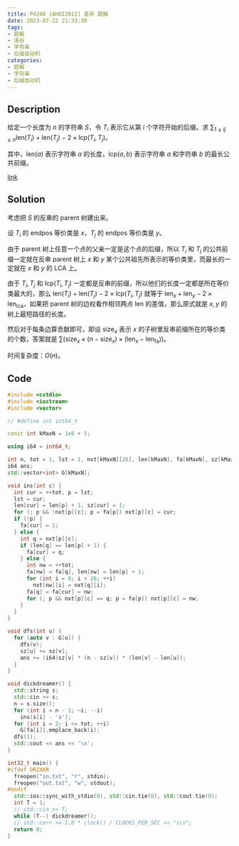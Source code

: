 ```yaml
---
title: P4248 [AHOI2013] 差异 题解
date: 2023-07-22 21:33:30
tags:
- 题解
- 洛谷
- 字符串
- 后缀自动机
categories:
- 题解
- 字符串
- 后缀自动机
---
```


## Description

给定一个长度为 $n$ 的字符串 $S$，令 $T_i$ 表示它从第 $i$ 个字符开始的后缀。求 $\displaystyle \sum_{1\leq ij\leq n}\text{len}(T_i)+\text{len}(T_j)-2\times\text{lcp}(T_i,T_j)$。

其中，$\text{len}(a)$ 表示字符串 $a$ 的长度，$\text{lcp}(a,b)$ 表示字符串 $a$ 和字符串 $b$ 的最长公共前缀。

[link](https://www.luogu.com.cn/problem/P4248)

<!--more-->

## Solution

考虑把 $S$ 的反串的 parent 树建出来。

设 $T_i$ 的 endpos 等价类是 $x$，$T_j$ 的 endpos 等价类是 $y$。

由于 parent 树上任意一个点的父亲一定是这个点的后缀，所以 $T_i$ 和 $T_j$ 的公共前缀一定就在反串 parent 树上 $x$ 和 $y$ 某个公共祖先所表示的等价类里，而最长的一定就在 $x$ 和 $y$ 的 LCA 上。

由于 $T_i,T_j$ 和 $\text{lcp}(T_i,T_j)$ 一定都是反串的前缀，所以他们的长度一定都是所在等价类最大的，那么 $\text{len}(T_i)+\text{len}(T_j)-2\times\text{lcp}(T_i,T_j)$ 就等于 $\text{len}_x+\text{len}_y-2\times \text{len}_\text{lca}$，如果把 parent 树的边权看作相邻两点 $\text{len}$ 的差值，那么原式就是 $x,y$ 的树上最短路径的长度。

然后对于每条边算贡献即可，即设 $\text{size}_x$ 表示 $x$ 的子树里反串前缀所在的等价类的个数，答案就是 $\displaystyle\sum\left(\text{size}_x\times(n-\text{size}_x)\times(\text{len}_x-\text{len}_\text{fa})\right)$。

时间复杂度：$O(n)$。

## Code

```cpp
#include <cstdio>
#include <iostream>
#include <vector>

// #define int int64_t

const int kMaxN = 1e6 + 5;

using i64 = int64_t;

int n, tot = 1, lst = 1, nxt[kMaxN][26], len[kMaxN], fa[kMaxN], sz[kMaxN];
i64 ans;
std::vector<int> G[kMaxN];

void ins(int c) {
  int cur = ++tot, p = lst;
  lst = cur;
  len[cur] = len[p] + 1, sz[cur] = 1;
  for (; p && !nxt[p][c]; p = fa[p]) nxt[p][c] = cur;
  if (!p) {
    fa[cur] = 1;
  } else {
    int q = nxt[p][c];
    if (len[q] == len[p] + 1) {
      fa[cur] = q;
    } else {
      int nw = ++tot;
      fa[nw] = fa[q], len[nw] = len[p] + 1;
      for (int i = 0; i < 26; ++i)
        nxt[nw][i] = nxt[q][i];
      fa[q] = fa[cur] = nw;
      for (; p && nxt[p][c] == q; p = fa[p]) nxt[p][c] = nw;
    }
  }
}

void dfs(int u) {
  for (auto v : G[u]) {
    dfs(v);
    sz[u] += sz[v];
    ans += (i64)sz[v] * (n - sz[v]) * (len[v] - len[u]);
  }
}

void dickdreamer() {
  std::string s;
  std::cin >> s;
  n = s.size();
  for (int i = n - 1; ~i; --i)
    ins(s[i] - 'a');
  for (int i = 2; i <= tot; ++i)
    G[fa[i]].emplace_back(i);
  dfs(1);
  std::cout << ans << '\n';
}

int32_t main() {
#ifdef ORZXKR
  freopen("in.txt", "r", stdin);
  freopen("out.txt", "w", stdout);
#endif
  std::ios::sync_with_stdio(0), std::cin.tie(0), std::cout.tie(0);
  int T = 1;
  // std::cin >> T;
  while (T--) dickdreamer();
  // std::cerr << 1.0 * clock() / CLOCKS_PER_SEC << "s\n";
  return 0;
}
```

